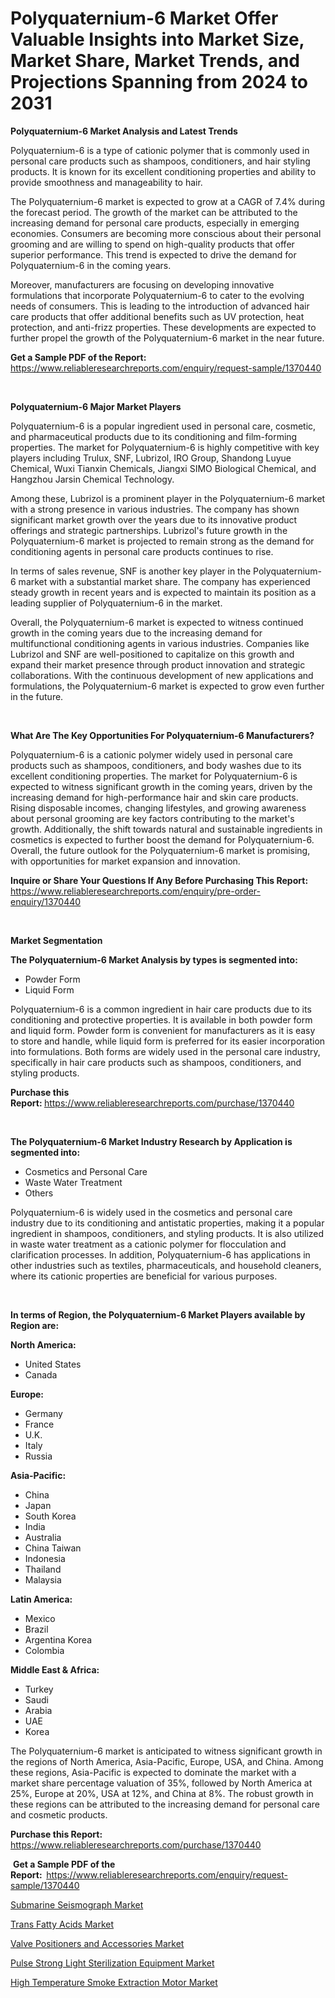 <p><h1>Polyquaternium-6 Market Offer Valuable Insights into Market Size, Market Share, Market Trends, and Projections Spanning from 2024 to 2031</h1></p><p><strong>Polyquaternium-6 Market Analysis and Latest Trends</strong></p>
<p><p>Polyquaternium-6 is a type of cationic polymer that is commonly used in personal care products such as shampoos, conditioners, and hair styling products. It is known for its excellent conditioning properties and ability to provide smoothness and manageability to hair.</p><p>The Polyquaternium-6 market is expected to grow at a CAGR of 7.4% during the forecast period. The growth of the market can be attributed to the increasing demand for personal care products, especially in emerging economies. Consumers are becoming more conscious about their personal grooming and are willing to spend on high-quality products that offer superior performance. This trend is expected to drive the demand for Polyquaternium-6 in the coming years.</p><p>Moreover, manufacturers are focusing on developing innovative formulations that incorporate Polyquaternium-6 to cater to the evolving needs of consumers. This is leading to the introduction of advanced hair care products that offer additional benefits such as UV protection, heat protection, and anti-frizz properties. These developments are expected to further propel the growth of the Polyquaternium-6 market in the near future.</p></p>
<p><strong>Get a Sample PDF of the Report:&nbsp;</strong> <a href="https://www.reliableresearchreports.com/enquiry/request-sample/1370440">https://www.reliableresearchreports.com/enquiry/request-sample/1370440</a></p>
<p>&nbsp;</p>
<p><strong>Polyquaternium-6 Major Market Players</strong></p>
<p><p>Polyquaternium-6 is a popular ingredient used in personal care, cosmetic, and pharmaceutical products due to its conditioning and film-forming properties. The market for Polyquaternium-6 is highly competitive with key players including Trulux, SNF, Lubrizol, IRO Group, Shandong Luyue Chemical, Wuxi Tianxin Chemicals, Jiangxi SIMO Biological Chemical, and Hangzhou Jarsin Chemical Technology.</p><p>Among these, Lubrizol is a prominent player in the Polyquaternium-6 market with a strong presence in various industries. The company has shown significant market growth over the years due to its innovative product offerings and strategic partnerships. Lubrizol's future growth in the Polyquaternium-6 market is projected to remain strong as the demand for conditioning agents in personal care products continues to rise.</p><p>In terms of sales revenue, SNF is another key player in the Polyquaternium-6 market with a substantial market share. The company has experienced steady growth in recent years and is expected to maintain its position as a leading supplier of Polyquaternium-6 in the market.</p><p>Overall, the Polyquaternium-6 market is expected to witness continued growth in the coming years due to the increasing demand for multifunctional conditioning agents in various industries. Companies like Lubrizol and SNF are well-positioned to capitalize on this growth and expand their market presence through product innovation and strategic collaborations. With the continuous development of new applications and formulations, the Polyquaternium-6 market is expected to grow even further in the future.</p></p>
<p>&nbsp;</p>
<p><strong>What Are The Key Opportunities For Polyquaternium-6 Manufacturers?</strong></p>
<p><p>Polyquaternium-6 is a cationic polymer widely used in personal care products such as shampoos, conditioners, and body washes due to its excellent conditioning properties. The market for Polyquaternium-6 is expected to witness significant growth in the coming years, driven by the increasing demand for high-performance hair and skin care products. Rising disposable incomes, changing lifestyles, and growing awareness about personal grooming are key factors contributing to the market's growth. Additionally, the shift towards natural and sustainable ingredients in cosmetics is expected to further boost the demand for Polyquaternium-6. Overall, the future outlook for the Polyquaternium-6 market is promising, with opportunities for market expansion and innovation.</p></p>
<p><strong>Inquire or Share Your Questions If Any Before Purchasing This Report:</strong> <a href="https://www.reliableresearchreports.com/enquiry/pre-order-enquiry/1370440">https://www.reliableresearchreports.com/enquiry/pre-order-enquiry/1370440</a></p>
<p>&nbsp;</p>
<p><strong>Market Segmentation</strong></p>
<p><strong>The Polyquaternium-6 Market Analysis by types is segmented into:</strong></p>
<p><ul><li>Powder Form</li><li>Liquid Form</li></ul></p>
<p><p>Polyquaternium-6 is a common ingredient in hair care products due to its conditioning and protective properties. It is available in both powder form and liquid form. Powder form is convenient for manufacturers as it is easy to store and handle, while liquid form is preferred for its easier incorporation into formulations. Both forms are widely used in the personal care industry, specifically in hair care products such as shampoos, conditioners, and styling products.</p></p>
<p><strong>Purchase this Report:&nbsp;</strong><a href="https://www.reliableresearchreports.com/purchase/1370440">https://www.reliableresearchreports.com/purchase/1370440</a></p>
<p>&nbsp;</p>
<p><strong>The Polyquaternium-6 Market Industry Research by Application is segmented into:</strong></p>
<p><ul><li>Cosmetics and Personal Care</li><li>Waste Water Treatment</li><li>Others</li></ul></p>
<p><p>Polyquaternium-6 is widely used in the cosmetics and personal care industry due to its conditioning and antistatic properties, making it a popular ingredient in shampoos, conditioners, and styling products. It is also utilized in waste water treatment as a cationic polymer for flocculation and clarification processes. In addition, Polyquaternium-6 has applications in other industries such as textiles, pharmaceuticals, and household cleaners, where its cationic properties are beneficial for various purposes.</p></p>
<p>&nbsp;</p>
<p><strong>In terms of Region, the Polyquaternium-6 Market Players available by Region are:</strong></p>
<p>
    <p> <strong> North America: </strong>
        <ul>
            <li>United States</li>
            <li>Canada</li>
        </ul>
        </p> 
    <p> <strong> Europe: </strong>
        <ul>
            <li>Germany</li>
            <li>France</li>
            <li>U.K.</li>
            <li>Italy</li>
            <li>Russia</li>
        </ul>
        </p> 
    <p> <strong> Asia-Pacific: </strong>
        <ul>
            <li>China</li>
            <li>Japan</li>
            <li>South Korea</li>
            <li>India</li>
            <li>Australia</li>
            <li>China Taiwan</li>
            <li>Indonesia</li>
            <li>Thailand</li>
            <li>Malaysia</li>
        </ul>
        </p> 
    <p> <strong> Latin America: </strong>
        <ul>
            <li>Mexico</li>
            <li>Brazil</li>
            <li>Argentina Korea</li>
            <li>Colombia</li>
        </ul>
        </p> 
    <p> <strong> Middle East & Africa: </strong>
        <ul>
            <li>Turkey</li>
            <li>Saudi</li>
            <li>Arabia</li>
            <li>UAE</li>
            <li>Korea</li>
        </ul>
    </p>
    </p>
<p><p>The Polyquaternium-6 market is anticipated to witness significant growth in the regions of North America, Asia-Pacific, Europe, USA, and China. Among these regions, Asia-Pacific is expected to dominate the market with a market share percentage valuation of 35%, followed by North America at 25%, Europe at 20%, USA at 12%, and China at 8%. The robust growth in these regions can be attributed to the increasing demand for personal care and cosmetic products.</p></p>
<p><strong>Purchase this Report: </strong><a href="https://www.reliableresearchreports.com/purchase/1370440">https://www.reliableresearchreports.com/purchase/1370440</a></p>
<p>&nbsp;<strong>Get a Sample PDF of the Report:&nbsp;&nbsp;</strong><a href="https://www.reliableresearchreports.com/enquiry/request-sample/1370440">https://www.reliableresearchreports.com/enquiry/request-sample/1370440</a></p>
<p><strong></strong></p>
<p><p><a href="https://medium.com/p/73d64198fd9e/edit">Submarine Seismograph Market</a></p><p><a href="https://github.com/ruddyyedelwadw/Market-Research-Report-List-1/blob/main/trans-fatty-acids-market.md">Trans Fatty Acids Market</a></p><p><a href="https://medium.com/p/c85f068d27bd/edit">Valve Positioners and Accessories Market</a></p><p><a href="https://medium.com/p/b9901e8879a7/edit">Pulse Strong Light Sterilization Equipment Market</a></p><p><a href="https://medium.com/p/08063f70b51d/edit">High Temperature Smoke Extraction Motor Market</a></p></p>